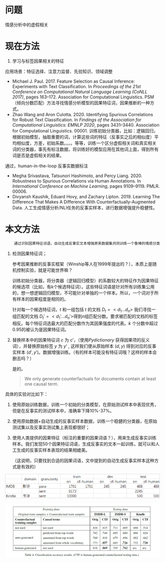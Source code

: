 # 问题
情感分析中的虚假相关
# 现在方法
1. 学习与标签因果相关的特征

  应用场景：特征选择、注意力监督、先验知识、领域调整

  - Michael J. Paul. 2017. Feature Selection as Causal Inference: Experiments with Text Classification. In *Proceedings of the 21st Conference on Computational Natural Language      Learning (CoNLL 2017)*, pages 163–172. Association for Computational Linguistics. PSM（倾向分数匹配）方法寻找情感分析模型的因果特征词，因果推断的一种方式。
  - Zhao Wang and Aron Culotta. 2020. Identifying Spurious Correlations for Robust Text Classification. In *Findings of the Association for Computational Linguistics: EMNLP 2020*, pages 3431–3440. Association for Computational Linguistics. 00001. 训练初始分类器，比如：逻辑回归，根据初始模型，抽取重要的词，计算这些词的特征（反事实之后的相似度）平均相似度，方差，初始系数。。。。等等，训练一个区分虚假相关词和真实相关词的分类器，事先有标注数据，将训练好的模型应用在其他词上面，得到所有词是否是虚假相关的结果。

  通过，human-in-the-loop 反事实数据标注

  - Megha Srivastava, Tatsunori Hashimoto, and Percy Liang. 2020. Robustness to Spurious Correlations via Human Annotations. In *International Conference on Machine Learning*, pages 9109–9119. PMLR. 00006.
  - Divyansh Kaushik, Eduard Hovy, and Zachary Lipton. 2019. Learning The Difference That Makes A Difference With Counterfactually-Augmented Data. 人工生成情感分析/NLI任务的反事实样本，进行数据增强提升稳健性。

  # 本文方法

```python
    通过识别因果特征词语，自动生成反事实文本增强原来数据集共同训练一个鲁棒的情感分类模型
```

1. 检测因果特征词；

   参考因果推断的反事实框架（Winship等人在1999年提出的？），本质上是随机控制实验，就是可能世界嘛？

   训练初始分类器，将分类器（逻辑回归模型）的系数较大的特征作为因果特征的候选项（比如，有$k$​​ 个候选特征词）。这些特征词语是针对所有训练集公用的，想一想逻辑回归模型，不可能针对单独的一个样本。所以，一个词对于所有样本的因果程度是相同的。

   针对每一个候选特征词，$t$ 和一组包括 $t$ 的文档 $D_t=<d_1...d_n>$ 我们寻找一组匹配的文档  $D_t'=<d_1'...d_n'>$​​​  得到$n$​ 组匹配分数。要求被匹配的文档的标签相反。每个特征词选最大的匹配分数作为其因果强度的代表。$k$ 个分数中超过0.95的被认为是因果特征词。

2. 替换样本中的因果特征词 $c$ 为 $c'$，（使用$Pydictionary$ 获得因果项的反义词），并替换原始标签 $y$ 为 $y'$ , 这样我们便从原始样本 $(d, y)$ 得到对应的反事实样本 $(d', y')$​​​ 。数据增强训练。（有的样本可能没有特征词哦？这样的样本会删去吗？）

   是的。

   > We only generate counterfactuals for documents contain at least one causal term.

   

具体的实验对比如下：

1. 使用原始训练数据，训练一个初始的分类模型，在原始测试样本中表现优秀，但是在反事实的测试样本中，准确率下降10%-37%。

2. 使用原始数据+自动生成的反事实样本数据，训练一个稳健的分类器，在原始测试集以及反事实测试集上表现都很好；

3. 使用人类提供的因果特征（标注的重要的因果词语？），用来生成反事实训练样本。我们发现50个因果特征词语，生成反事实的文本一起训练，就可以和人工生成的反事实样本表现的结果相媲美。

   （这说明，只要找到合适的因果词语，文中提到的自动生成反事实样本这种方式是有效的）
   
   

![image-20210819161935323](img\image-20210819161935323.png)

![image-20210819161840945](img\image-20210819161840945.png)























